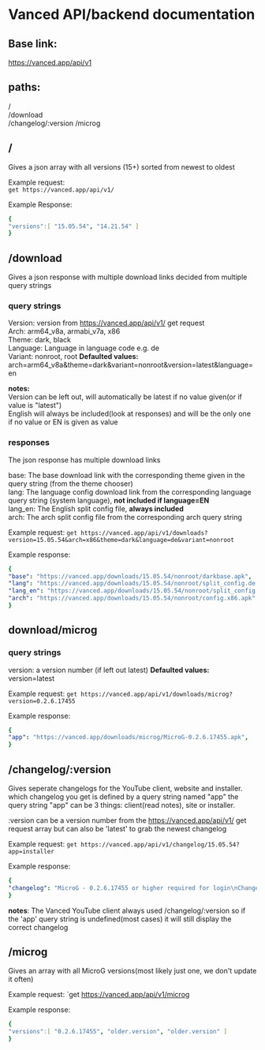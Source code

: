 
# Vanced API/backend documentation
## Base link:
https://vanced.app/api/v1

## paths:
/\
/download\
/changelog/:version
/microg

## / 
Gives a json array with all versions (15+) sorted from newest to oldest

Example request:\
`get https://vanced.app/api/v1/`

Example Response:
```yaml
{
"versions":[ "15.05.54", "14.21.54" ]
}
```

## /download
Gives a json response with multiple download links decided from multiple query strings 

### query strings
Version: version from https://vanced.app/api/v1/ get request\
Arch: arm64_v8a,  armabi_v7a, x86 \
Theme: dark, black \
Language: Language in language code e.g. de \
Variant: nonroot, root
**Defaulted values:**\
arch=arm64_v8a&theme=dark&variant=nonroot&version=latest&language=en

**notes:**\
Version can be left out, will automatically be latest if no value given(or if value is "latest")\
English will always be included(look at responses) and will be the only one if no value or EN is given as value



### responses
The json response has multiple download links

base: The base download link with the corresponding theme given in the query string (from the theme chooser)\
lang: The language config download link from the corresponding language query string (system language), **not included if language=EN**\
lang_en: The English split config file, **always included**\
arch: The arch split config file from the corresponding arch query string

Example request:
`get https://vanced.app/api/v1/downloads?version=15.05.54&arch=x86&theme=dark&language=de&variant=nonroot`

Example response:
```yaml
{
"base": "https://vanced.app/downloads/15.05.54/nonroot/darkbase.apk",
"lang": "https://vanced.app/downloads/15.05.54/nonroot/split_config.de.apk",
"lang_en": "https://vanced.app/downloads/15.05.54/nonroot/split_config.en.apk",
"arch": "https://vanced.app/downloads/15.05.54/nonroot/config.x86.apk" 
}
```

## download/microg
### query strings
version: a version number (if left out latest)
**Defaulted values:**\
version=latest

Example request:
`get https://vanced.app/api/v1/downloads/microg?version=0.2.6.17455`

Example response:
```yaml
{
"app": "https://vanced.app/downloads/microg/MicroG-0.2.6.17455.apk",
}
```


## /changelog/:version
Gives seperate changelogs for the YouTube client, website and installer.
which changelog you get is defined by a query string named "app"
the query string "app" can be 3 things: client(read notes), site or installer.

:version can be a version number from the https://vanced.app/api/v1/ get request array but can also be 'latest' to grab the newest changelog

Example request:
`get https://vanced.app/api/v1/changelog/15.05.54?app=installer`

Example response:
```yaml
{
"changelog": "MicroG - 0.2.6.17455 or higher required for login\nChangelog:\n - Search ads are still there (haven't found a way to remove them)"
}
```
**notes**:
The Vanced YouTube client always used /changelog/:version so if the 'app' query string is undefined(most cases) it will still display the correct changelog

## /microg
Gives an array with all MicroG versions(most likely just one, we don't update it often)

Example request:
`get https://vanced.app/api/v1/microg

Example response:
```yaml
{
"versions":[ "0.2.6.17455", "older.version", "older.version" ]
}
```




